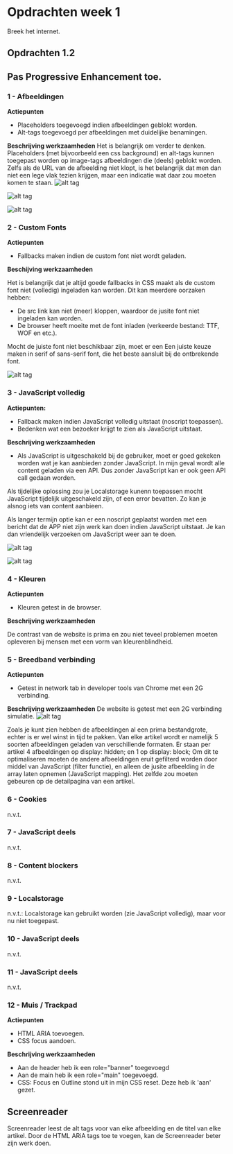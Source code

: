 # Opdrachten week 1
Breek het internet. 

## Opdrachten 1.2 

## Pas Progressive Enhancement toe.

### 1 - Afbeeldingen
**Actiepunten**
- Placeholders toegevoegd indien afbeeldingen geblokt worden.
- Alt-tags toegevoegd per afbeeldingen met duidelijke benamingen.

**Beschrijving werkzaamheden**
Het is belangrijk om verder te denken. Placeholders (met bijvoorbeeld een css background) en alt-tags kunnen toegepast worden op image-tags afbeeldingen die (deels) geblokt worden. Zelfs als de URL van de afbeelding niet klopt, is het belangrijk dat men dan niet een lege vlak tezien krijgen, maar een indicatie wat daar zou moeten komen te staan.
![alt tag](https://raw.githubusercontent.com/sennykalidien/EW/master/browser-technologies/images/alt-tag_thimbnail.png)

![alt tag](https://raw.githubusercontent.com/sennykalidien/EW/master/browser-technologies/images/alt-tag_loader.png)

![alt tag](https://raw.githubusercontent.com/sennykalidien/EW/master/browser-technologies/images/image-placeholder.png)

### 2 - Custom Fonts
**Actiepunten**
- Fallbacks maken indien de custom font niet wordt geladen.

**Beschijving werkzaamheden**

Het is belangrijk dat je altijd goede fallbacks in CSS maakt als de custom font niet (volledig) ingeladen kan worden. Dit kan meerdere oorzaken hebben:
- De src link kan niet (meer) kloppen, waardoor de jusite font niet ingeladen kan worden.
- De browser heeft moeite met de font inladen (verkeerde bestand: TTF, WOF en etc.).

Mocht de juiste font niet beschikbaar zijn, moet er een Een juiste keuze maken in serif of sans-serif font, die het beste aansluit bij de ontbrekende font. 

![alt tag](https://raw.githubusercontent.com/sennykalidien/EW/master/browser-technologies/images/custom-fonts_fallback.png)


### 3 - JavaScript volledig
**Actiepunten:** 
-  Fallback maken indien JavaScript volledig uitstaat (noscript toepassen).
-  Bedenken wat een bezoeker krijgt te zien als JavaScript uitstaat.

**Beschrijving werkzaamheden**

- Als JavaScript is uitgeschakeld bij de gebruiker, moet er goed gekeken worden wat je kan aanbieden zonder JavaScript. In mijn geval wordt alle content geladen via een API. Dus zonder JavaScript kan er ook geen API call gedaan worden. 

Als tijdelijke oplossing zou je Localstorage kunenn toepassen mocht JavaScript tijdelijk uitgeschakeld zijn, of een error bevatten. Zo kan je alsnog iets van content aanbieen.

Als langer termijn optie kan er een noscript geplaatst worden met een bericht dat de APP niet zijn werk kan doen indien JavaScript uitstaat. Je kan dan vriendelijk verzoeken om JavaScript weer aan te doen.

![alt tag](https://raw.githubusercontent.com/sennykalidien/EW/master/browser-technologies/images/noscript.png)

![alt tag](https://raw.githubusercontent.com/sennykalidien/EW/master/browser-technologies/images/no-javascript.png)

### 4 - Kleuren
**Actiepunten**
- Kleuren getest in de browser.

**Beschrijving werkzaamheden**

De contrast van de website is prima en zou niet teveel problemen moeten opleveren bij mensen met een vorm van kleurenblindheid.

### 5 - Breedband verbinding
**Actiepunten**
- Getest in network tab in developer tools van Chrome met een 2G verbinding.

**Beschrijving werkzaamheden**
De website is getest met een 2G verbinding simulatie. 
![alt tag](https://raw.githubusercontent.com/sennykalidien/EW/master/browser-technologies/images/network-tab.png)

Zoals je kunt zien hebben de afbeeldingen al een prima bestandgrote, echter is er wel winst in tijd te pakken. Van elke artikel wordt er namelijk 5 soorten afbeeldingen geladen van verschillende formaten. Er staan per artikel 4 afbeeldingen op display: hidden; en 1 op display: block; Om dit te optimaliseren moeten de andere afbeeldingen eruit gefilterd worden door middel van JavaScript (filter functie), en alleen de jusite afbeelding in de array laten opnemen (JavaScript mapping). Het zelfde zou moeten gebeuren op de detailpagina van een artikel.

### 6 - Cookies
n.v.t.

### 7 - JavaScript deels
n.v.t.

### 8 - Content blockers
n.v.t.

### 9 - Localstorage
n.v.t.: Localstorage kan gebruikt worden (zie JavaScript volledig), maar voor nu niet toegepast.

### 10 - JavaScript deels
n.v.t.

### 11 - JavaScript deels
n.v.t.

### 12 - Muis / Trackpad
**Actiepunten**
- HTML ARIA toevoegen.
- CSS focus aandoen.

**Beschrijving werkzaamheden**

- Aan de header heb ik een role="banner" toegevoegd
- Aan de main heb ik een role="main" toegevoegd.
- CSS: Focus en Outline stond uit in mijn CSS reset. Deze heb ik 'aan' gezet. 

## Screenreader
Screenreader leest de alt tags voor van elke afbeelding en de titel van elke artikel. Door de HTML ARiA tags toe te voegen, kan de Screenreader beter zijn werk doen.

